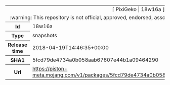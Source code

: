 <html><table>
<tr><td colspan="2" align="center"><img width="0" height="0"><br/>⌈ PixiGeko | 18w16a ⌋<br/><img width="0" height="0"></td></tr>
<tr><td colspan="2" align="center"><img width="0" height="0"><br/>
:warning: This repository is not official, approved, endorsed, associated or connected with Mojang :warning:
<br/><img width="0" height="0"></td></tr>
<tr><th>Id</th><td>18w16a</td></tr>
<tr><th>Type</th><td>snapshots</td></tr>
<tr><th>Release time</th><td>2018-04-19T14:46:35+00:00</td></tr>
<tr><th>SHA1</th><td>5fcd79de4734a0b058aab67607e44b1a09464290</td></tr>
<tr><th>Url</th><td><a href="https://piston-meta.mojang.com/v1/packages/5fcd79de4734a0b058aab67607e44b1a09464290/18w16a.json">https://piston-meta.mojang.com/v1/packages/5fcd79de4734a0b058aab67607e44b1a09464290/18w16a.json</a></td></tr>